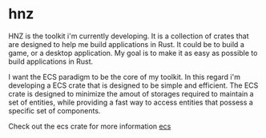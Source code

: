 # hnz

HNZ is the toolkit i'm currently developing. It is a collection of crates that are designed to help me build applications in Rust.
It could be to build a game, or a desktop application. My goal is to make it as easy as possible to build applications in Rust.

I want the ECS paradigm to be the core of my toolkit. In this regard i'm developing a ECS crate that is designed to be simple and
efficient. The ECS crate is designed to minimize the amout of storages required to maintain a set of entities, while providing a
fast way to access entities that possess a specific set of components.

Check out the ecs crate for more information [ecs](https://github.com/Hennzau/hnz/blob/main/ecs/)


